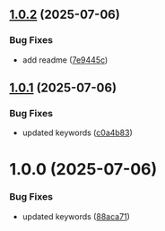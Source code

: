 ## [1.0.2](https://github.com/theanuragshukla/reflo/compare/v1.0.1...v1.0.2) (2025-07-06)


### Bug Fixes

* add readme ([7e9445c](https://github.com/theanuragshukla/reflo/commit/7e9445c626a391bbf95a3356a7f10e0e6b19d999))

## [1.0.1](https://github.com/theanuragshukla/reflo/compare/v1.0.0...v1.0.1) (2025-07-06)


### Bug Fixes

* updated keywords ([c0a4b83](https://github.com/theanuragshukla/reflo/commit/c0a4b833ce4f11018d9cd44e7ff98a8e2469be8e))

# 1.0.0 (2025-07-06)


### Bug Fixes

* updated keywords ([88aca71](https://github.com/theanuragshukla/reflo/commit/88aca7177da6d3aa627e2be07f30cfbfca3ca544))
